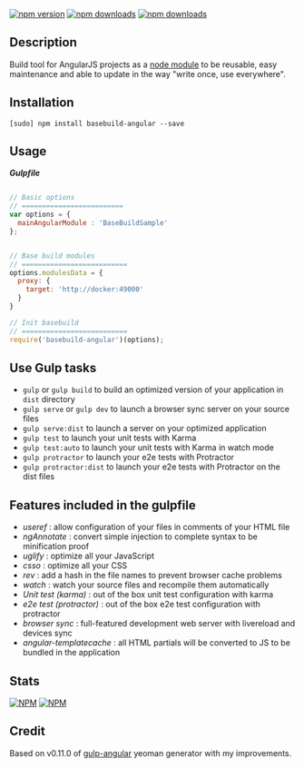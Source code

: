 [![npm version](https://badge.fury.io/js/basebuild-angular.svg)](https://www.npmjs.com/package/basebuild-angular)
[![npm downloads](https://img.shields.io/npm/dt/basebuild-angular.svg)](https://www.npmjs.com/package/basebuild-angular)
[![npm downloads](https://img.shields.io/npm/dm/basebuild-angular.svg)](https://www.npmjs.com/package/basebuild-angular)


## Description
Build tool for AngularJS projects as a [node module](https://www.npmjs.com/package/basebuild-angular) to be reusable, easy maintenance and able to update in the way "write once, use everywhere".

## Installation
`[sudo] npm install basebuild-angular --save`


## Usage
***Gulpfile***
```javascript

// Basic options
// =========================
var options = {
  mainAngularModule : 'BaseBuildSample'
};


// Base build modules
// ==========================
options.modulesData = {
  proxy: {
    target: 'http://docker:49000'
  }
}

// Init basebuild
// ==========================
require('basebuild-angular')(options);

```

## Use Gulp tasks

* `gulp` or `gulp build` to build an optimized version of your application in `dist` directory
* `gulp serve` or `gulp dev` to launch a browser sync server on your source files
* `gulp serve:dist` to launch a server on your optimized application
* `gulp test` to launch your unit tests with Karma
* `gulp test:auto` to launch your unit tests with Karma in watch mode
* `gulp protractor` to launch your e2e tests with Protractor
* `gulp protractor:dist` to launch your e2e tests with Protractor on the dist files

## Features included in the gulpfile
* *useref* : allow configuration of your files in comments of your HTML file
* *ngAnnotate* : convert simple injection to complete syntax to be minification proof
* *uglify* : optimize all your JavaScript
* *csso* : optimize all your CSS
* *rev* : add a hash in the file names to prevent browser cache problems
* *watch* : watch your source files and recompile them automatically
* *Unit test (karma)* : out of the box unit test configuration with karma
* *e2e test (protractor)* : out of the box e2e test configuration with protractor
* *browser sync* : full-featured development web server with livereload and devices sync
* *angular-templatecache* : all HTML partials will be converted to JS to be bundled in the application

## Stats
[![NPM](https://nodei.co/npm-dl/basebuild-angular.png?months=3&height=3)](https://nodei.co/npm/basebuild-angular/)
[![NPM](https://nodei.co/npm/basebuild-angular.png?downloads=true&downloadRank=true&stars=true)](https://nodei.co/npm/basebuild-angular/)


## Credit
Based on v0.11.0 of [gulp-angular](https://github.com/Swiip/generator-gulp-angular/releases/tag/v0.11.0) yeoman generator with my improvements.
